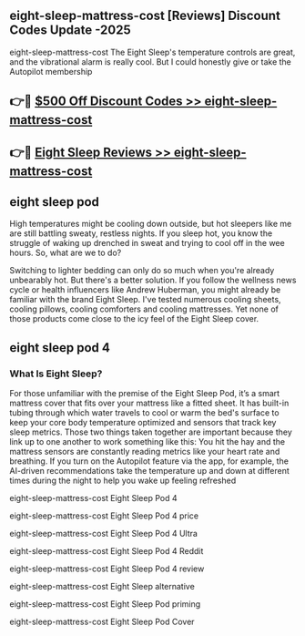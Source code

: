 ## eight-sleep-mattress-cost [Reviews​] Discount Codes Update -2025

eight-sleep-mattress-cost The Eight Sleep's temperature controls are great, and the vibrational alarm is really cool. But I could honestly give or take the Autopilot membership

## 👉🔴 [$500 Off Discount Codes >> eight-sleep-mattress-cost](http://download.freeplayer.one?title=eight-sleep-mattress-cost&ref=18-ES)

## 👉🔴 [Eight Sleep Reviews >> eight-sleep-mattress-cost](http://download.freeplayer.one?title=eight-sleep-mattress-cost&ref=18-ES)

## eight sleep pod

High temperatures might be cooling down outside, but hot sleepers like me are still battling sweaty, restless nights. If you sleep hot, you know the struggle of waking up drenched in sweat and trying to cool off in the wee hours. So, what are we to do?

Switching to lighter bedding can only do so much when you're already unbearably hot. But there's a better solution. If you follow the wellness news cycle or health influencers like Andrew Huberman, you might already be familiar with the brand Eight Sleep. I've tested numerous cooling sheets, cooling pillows, cooling comforters and cooling mattresses. Yet none of those products come close to the icy feel of the Eight Sleep cover.

## eight sleep pod 4

### What Is Eight Sleep?

For those unfamiliar with the premise of the Eight Sleep Pod, it’s a smart mattress cover that fits over your mattress like a fitted sheet. It has built-in tubing through which water travels to cool or warm the bed's surface to keep your core body temperature optimized and sensors that track key sleep metrics. Those two things taken together are important because they link up to one another to work something like this: You hit the hay and the mattress sensors are constantly reading metrics like your heart rate and breathing. If you turn on the Autopilot feature via the app, for example, the AI-driven recommendations take the temperature up and down at different times during the night to help you wake up feeling refreshed

eight-sleep-mattress-cost Eight Sleep Pod 4

eight-sleep-mattress-cost Eight Sleep Pod 4 price

eight-sleep-mattress-cost Eight Sleep Pod 4 Ultra

eight-sleep-mattress-cost Eight Sleep Pod 4 Reddit

eight-sleep-mattress-cost Eight Sleep Pod 4 review

eight-sleep-mattress-cost Eight Sleep alternative

eight-sleep-mattress-cost Eight Sleep Pod priming

eight-sleep-mattress-cost Eight Sleep Pod Cover